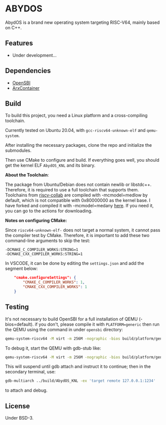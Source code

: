 # ABYDOS

AbydOS is a brand new operating system targeting RISC-V64, mainly based on C++.

## Features

- Under development...

## Dependencies

- [OpenSBI](https://github.com/riscv-software-src/opensbi)
- [ArxContainer](https://github.com/hideakitai/ArxContainer)

## Build

To build this project, you need a Linux platform and a cross-compiling toolchain.

Currently tested on Ubuntu 20.04, with `gcc-riscv64-unknown-elf` and `qemu-system`.

After installing the necessary packages, clone the repo and initialize the submodules.

Then use CMake to configure and build. If everything goes well, you should get the kernel ELF `AbydOS_KNL` and its binary.

**About the Toolchain**:

The package from Ubuntu/Debian does not contain newlib or libstdc++. Therefore, it is required to use a full toolchain that supports them. Toolchains from [riscv-collab](https://github.com/riscv-collab/riscv-gnu-toolchain) are compiled with -mcmodel=medlow by default, which is not compatible with 0x80000000 as the kernel base. I have forked and compiled it with -mcmodel=medany [here](https://github.com/DynamicLoader/riscv-gnu-toolchain). If you need it, you can go to the actions for downloading.

**Notes on configuring CMake:**

Since `riscv64-unknown-elf-` does not target a normal system, it cannot pass the compiler test by CMake. Therefore, it is important to add these two command-line arguments to skip the test:

```
-DCMAKE_C_COMPILER_WORKS:STRING=1 
-DCMAKE_CXX_COMPILER_WORKS:STRING=1
```

In VSCODE, it can be done by editing the `settings.json` and add the segment below:

```json
    "cmake.configureSettings": {
        "CMAKE_C_COMPILER_WORKS": 1,
        "CMAKE_CXX_COMPILER_WORKS": 1
    }
```

## Testing

It's not necessary to build OpenSBI for a full installation of QEMU (-bios=default). if you don't, please compile it with `PLATFORM=generic` then run the QEMU using the command in under `opensbi` directory:

```bash
qemu-system-riscv64 -M virt -m 256M -nographic -bios build/platform/generic/firmware/fw_jump.elf -kernel ../build/AbydOS_KNL
```

To debug it, start the QEMU with gdb-stub like:

```bash
qemu-system-riscv64 -M virt -m 256M -nographic -bios build/platform/generic/firmware/fw_jump.elf -kernel ../build/AbydOS_KNL -gdb tcp::1234 -S
```
This will suspend until gdb attach and instruct it to continue; then in the secondary terminal, use:

```bash
gdb-multiarch ../build/AbydOS_KNL -ex 'target remote 127.0.0.1:1234'
```

to attach and debug.

## License

Under BSD-3.
